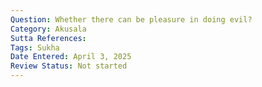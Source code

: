 ```yaml
---
Question: Whether there can be pleasure in doing evil?
Category: Akusala
Sutta References:
Tags: Sukha
Date Entered: April 3, 2025
Review Status: Not started
---
```

